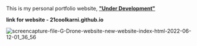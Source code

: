 This is my personal portfolio website,  <ins>**"Under Development"**<ins>

**link for website - 21coolkarni.github.io**


![screencapture-file-G-Drone-website-new-website-index-html-2022-06-12-01_36_56](https://user-images.githubusercontent.com/84247246/183900548-7d9b3318-d115-465a-9847-a74569fa4b11.png)
